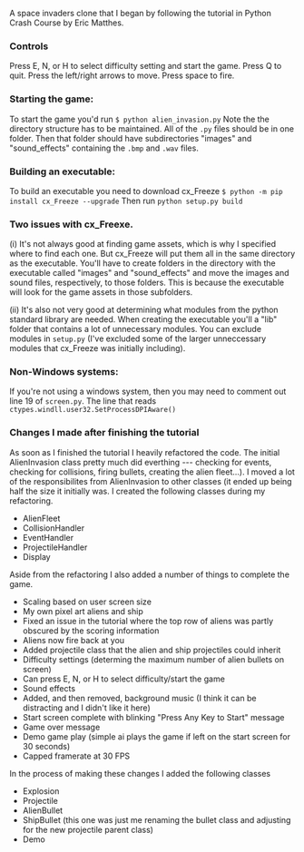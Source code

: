 A space invaders clone that I began by following the tutorial in Python Crash Course by Eric Matthes.  


### Controls

Press E, N, or H to select difficulty setting and start the game.
Press Q to quit.
Press the left/right arrows to move.
Press space to fire.  


### Starting the game:

To start the game you'd run `$ python alien_invasion.py` 
Note the the directory structure has to be maintained. All of the `.py` files should be in one folder. Then that folder should have subdirectories "images" and "sound_effects" containing the `.bmp` and `.wav` files.


### Building an executable:

To build an executable you need to download cx_Freeze `$ python -m pip install cx_Freeze --upgrade`
Then run `python setup.py build`

### Two issues with cx_Freexe.

(i) It's not always good at finding game assets, which is why I specified where to find each one. But cx_Freeze will put them all in the same directory as the executable. You'll have to create folders in the directory with the executable called "images" and "sound_effects" and move the images and sound files, respectively, to those folders. This is because the executable will look for the game assets in  those subfolders.

(ii) It's also not very good at determining what modules from the python standard library are needed. When creating the executable you'll a "lib" folder that contains a lot of unnecessary modules. You can exclude modules in `setup.py` (I've excluded some of the larger unneccessary modules that cx_Freeze was initially including).  


### Non-Windows systems:

If you're not using a windows system, then you may need to comment out line 19 of `screen.py`. The line that reads `ctypes.windll.user32.SetProcessDPIAware()`  

### Changes I made after finishing the tutorial

As soon as I finished the tutorial I heavily refactored the code. The initial AlienInvasion class pretty much did everthing --- checking for events, checking for collisions, firing bullets, creating the alien fleet...). I moved a lot of the responsibilites from AlienInvasion to other classes (it ended up being half the size it initially was. I created the following classes during my refactoring.

- AlienFleet
- CollisionHandler
- EventHandler
- ProjectileHandler
- Display  


Aside from the refactoring I also added a number of things to complete the game.

- Scaling based on user screen size
- My own pixel art aliens and ship
- Fixed an issue in the tutorial where the top row of aliens was partly obscured by the scoring information
- Aliens now fire back at you
- Added projectile class that the alien and ship projectiles could inherit
- Difficulty settings (determing the maximum number of alien bullets on screen)
- Can press E, N, or H to select difficulty/start the game
- Sound effects
- Added, and then removed, background music (I think it can be distracting and I didn't like it here)
- Start screen complete with blinking "Press Any Key to Start" message
- Game over message
- Demo game play (simple ai plays the game if left on the start screen for 30 seconds)
- Capped framerate at 30 FPS

In the process of making these changes I added the following classes

- Explosion
- Projectile
- AlienBullet
- ShipBullet (this one was just me renaming the bullet class and adjusting for the new projectile parent class)
- Demo
